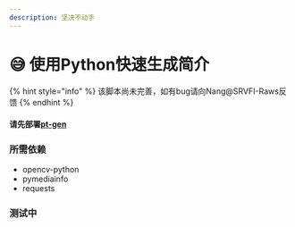 ```yaml
---
description: 坚决不动手
---
```


# 😅 使用Python快速生成简介

{% hint style="info" %}
该脚本尚未完善，如有bug请向Nang@SRVFI-Raws反馈
{% endhint %}

#### 请先部署[pt-gen](https://github.com/Rhilip/pt-gen-cfworker)

### 所需依赖

* opencv-python
* pymediainfo
* requests

### 测试中

